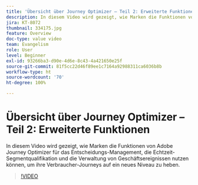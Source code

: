 ```yaml
---
title: 'Übersicht über Journey Optimizer – Teil 2: Erweiterte Funktionen'
description: In diesem Video wird gezeigt, wie Marken die Funktionen von Adobe Journey Optimizer für das Entscheidungs-Management, die Echtzeit-Segmentqualifikation und die Verwaltung von Geschäftsereignissen nutzen können, um ihre Verbraucher-Journeys auf ein neues Niveau zu heben.
jira: KT-8072
thumbnail: 334175.jpg
feature: Overview
doc-type: value video
team: Evangelism
role: User
level: Beginner
exl-id: 93266ba3-d90e-4d6e-8c43-4a421650e25f
source-git-commit: 81f5cc22d46f89ee1c7164a92988311ca6036b8b
workflow-type: ht
source-wordcount: '70'
ht-degree: 100%

---
```


# Übersicht über Journey Optimizer – Teil 2: Erweiterte Funktionen

In diesem Video wird gezeigt, wie Marken die Funktionen von Adobe Journey Optimizer für das Entscheidungs-Management, die Echtzeit-Segmentqualifikation und die Verwaltung von Geschäftsereignissen nutzen können, um ihre Verbraucher-Journeys auf ein neues Niveau zu heben.

>[!VIDEO](https://video.tv.adobe.com/v/334175?quality=12&learn=on)
